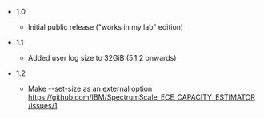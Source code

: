 - 1.0
  - Initial public release ("works in my lab" edition)

- 1.1
  - Added user log size to 32GiB (5.1.2 onwards)

- 1.2
  - Make --set-size as an external option https://github.com/IBM/SpectrumScale_ECE_CAPACITY_ESTIMATOR/issues/1
